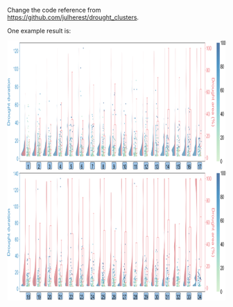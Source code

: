 Change the code reference from https://github.com/julherest/drought_clusters.

One example result is:

 <p align="center">
  <img width="800" height="600" src="b_figure_comparison_events_ptitprince.png">
</p>

